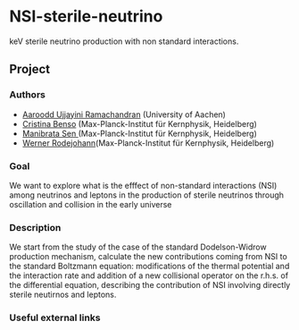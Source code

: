 # NSI-sterile-neutrino
keV sterile neutrino production with non standard interactions.

## Project

### Authors 
- [Aaroodd Ujjayini Ramachandran](https://github.com/aaroodd) (University of Aachen)
- [Cristina Benso](https://github.com/cristinabenso92) (Max-Planck-Institut für Kernphysik, Heidelberg)
- [Manibrata Sen ]()(Max-Planck-Institut für Kernphysik, Heidelberg)
- [Werner Rodejohann]()(Max-Planck-Institut für Kernphysik, Heidelberg)

### Goal
We want to explore what is the efffect of non-standard interactions (NSI) among neutrinos and leptons in the production of sterile neutrinos through oscillation and collision in the early universe

### Description
We start from the study of the case of the standard Dodelson-Widrow production mechanism, calculate the new contributions coming from NSI to the standard Boltzmann equation: modifications of the thermal potential and the interaction rate and addition of a new collisional operator on the r.h.s. of the differential equation, describing the contribution of NSI involving directly sterile neutirnos and leptons.

### Useful external links
